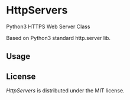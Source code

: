 # HttpServers
Python3 HTTPS Web Server Class

Based on Python3 standard http.server lib.

## Usage


## License
*HttpServers* is distributed under the MIT license.
